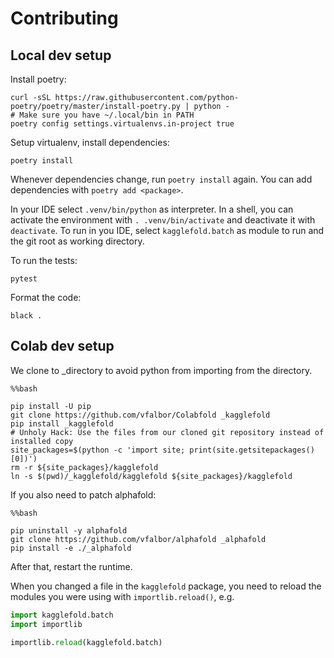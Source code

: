 # Contributing

## Local dev setup

Install poetry:

```shell
curl -sSL https://raw.githubusercontent.com/python-poetry/poetry/master/install-poetry.py | python -
# Make sure you have ~/.local/bin in PATH
poetry config settings.virtualenvs.in-project true
```

Setup virtualenv, install dependencies:

```shell
poetry install
```

Whenever dependencies change, run `poetry install` again. You can add dependencies with `poetry add <package>`.

In your IDE select `.venv/bin/python` as interpreter. In a shell, you can activate the environment with `. .venv/bin/activate` and deactivate it with `deactivate`. To run in you IDE, select `kagglefold.batch` as module to run and the git root as working directory.

To run the tests: 

```shell
pytest
```

Format the code:

```shell
black .
```

## Colab dev setup

We clone to _directory to avoid python from importing from the directory.

```
%%bash

pip install -U pip
git clone https://github.com/vfalbor/Colabfold _kagglefold
pip install _kagglefold
# Unholy Hack: Use the files from our cloned git repository instead of installed copy
site_packages=$(python -c 'import site; print(site.getsitepackages()[0])')
rm -r ${site_packages}/kagglefold
ln -s $(pwd)/_kagglefold/kagglefold ${site_packages}/kagglefold
```

If you also need to patch alphafold:

```
%%bash

pip uninstall -y alphafold
git clone https://github.com/vfalbor/alphafold _alphafold
pip install -e ./_alphafold
```

After that, restart the runtime.

When you changed a file in the `kagglefold` package, you need to reload the modules you were using with `importlib.reload()`, e.g.

```python
import kagglefold.batch
import importlib

importlib.reload(kagglefold.batch)
```
